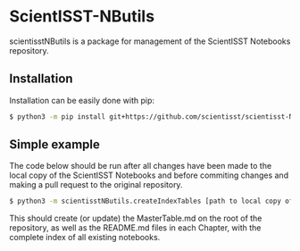 # ScientISST-NButils
scientisstNButils is a package for management of the ScientISST Notebooks repository. 


## Installation
Installation can be easily done with pip:

```bash
$ python3 -m pip install git+https://github.com/scientisst/scientisst-NButils.git
```

## Simple example

The code below should be run after all changes have been made to the local copy of the ScientISST Notebooks and before commiting changes and making a pull request to the original repository.

```bash
$ python3 -m scientisstNButils.createIndexTables [path to local copy of the ScientISST Notebooks repository]
```

This should create (or update) the MasterTable.md on the root of the repository, as well as the README.md files in each Chapter, with the complete index of all existing notebooks. 
